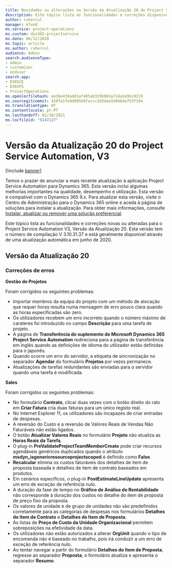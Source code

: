 ```yaml
---
title: Novidades ou alterações na Versão da Atualização 20 do Project Service Automation, V3
description: Este tópico lista as funcionalidades e correções disponíveis na Versão da Atualização 20 do Project Service Automation, V3
author: ruhercul
manager: kfend
ms.service: project-operations
ms.custom: dyn365-projectservice
ms.date: 06/12/2020
ms.topic: article
ms.author: ruhercul
audience: Admin
search.audienceType:
- admin
- customizer
- enduser
search.app:
- D365CE
- D365PS
- ProjectOperations
ms.openlocfilehash: ee3be43da401af405ab329b9b5a724a2e95c0219
ms.sourcegitcommit: 418fa1fe9d605b8faccc2d5dee1b04b4e753f194
ms.translationtype: HT
ms.contentlocale: pt-PT
ms.lasthandoff: 02/10/2021
ms.locfileid: "5147127"
---
```

# <a name="project-service-automation-update-release-20-v3"></a>Versão da Atualização 20 do Project Service Automation, V3

[!include [banner](../includes/psa-now-project-operations.md)]

Temos o prazer de anunciar a mais recente atualização à aplicação Project Service Automation para Dynamics 365. Esta versão inclui algumas melhorias importantes na qualidade, desempenho e utilização. Esta versão é compatível com o Dynamics 365 9.x. Para atualizar esta versão, visite o Centro de Administração para o Dynamics 365 online e aceda à página de soluções para instalar a atualização. Para obter mais informações, consulte [Instalar, atualizar ou remover uma solução preferencial](https://docs.microsoft.com/power-platform/admin/install-remove-preferred-solution).

Este tópico lista as funcionalidades e correções novas ou alteradas para o Project Service Automation V3, Versão da Atualização 20. Esta versão tem o número de compilação V 3.10.31.37 e está geralmente disponível através de uma atualização automática em junho de 2020.

## <a name="update-release-20"></a>Versão da Atualização 20

### <a name="bug-fixes"></a>Correções de erros

**Gestão de Projetos**

Foram corrigidos os seguintes problemas:

- Importar membros da equipa do projeto com um método de alocação que requer horas resulta numa mensagem de erro pouco clara quando as horas especificadas são zero.
- Os utilizadores recebem um erro incorreto quando o número máximo de carateres foi introduzido no campo **Descrição** para uma tarefa de projeto.
- A página de **Transferência do suplemento do Microsoft Dynamics 365 Project Service Automation** redireciona para a página de transferência em inglês quando as definições de idioma do utilizador estão definidas para o japonês.
- Quando ocorre um erro do servidor, a etiqueta de sincronização no separador **Agendar** do formulário **Projetos** por vezes permanece.
- Atualizações de tarefas redundantes são enviadas para o servidor quando uma tarefa é modificada.

**Sales**

Foram corrigidos os seguintes problemas:

- No formulário **Contrato**, clicar duas vezes com o botão direito do rato em **Criar Fatura** cria duas faturas para um único registo real.
- No Internet Explorer 11, os utilizadores são incapazes de criar entradas de despesas.
- A reversão do Custo e a reversão de Valores Reais de Vendas Não Faturáveis não estão ligados.
- O botão **Atualizar Valores Reais** no formulário **Projeto** não atualiza as **Horas Reais da Tarefa**.
- O plug-in **PreValidateProjectTeamMemberCreate** pode criar recursos agendáveis genéricos duplicados quando o atributo **msdyn_isgenericresourceprojectscoped** é definido como **False**.
- **Recalcular** elimina os custos faturáveis dos detalhes de item de proposta baseada e detalhes de item de contrato baseados em produtos.
- Em cenários específicos, o plug-in **PostEstimateLineUpdate** apresenta um erro de exceção de referência nulo.
- A duração da fase de tempo no **Gráfico de Análise de Rentabilidade** não corresponde à duração dos custos no detalhe do item de proposta de preço fixo da proposta.
- Os valores de unidade e de grupo de unidades não são predefinidos corretamente para as categorias de despesas nos formulários **Detalhes do Item de Contrato** e **Detalhes do Item de Proposta**.
- As listas de **Preço de Custo da Unidade Organizacional** permitem sobreposições na efetividade da data.
- Os utilizadores não estão autorizados a alterar **OrgUnit** quando o tipo de encomenda não é baseado no trabalho, pois irá conduzir a um erro de exceção de referência nulo.
- Ao tentar navegar a partir do formulário **Detalhes do Item de Proposta**, regresse ao separador **Proposta**, o formulário atualiza e apresenta o separador **Resumo**.
